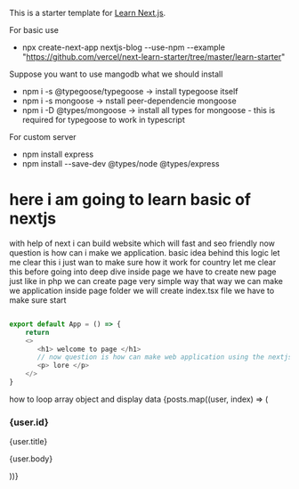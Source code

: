 This is a starter template for [Learn Next.js](https://nextjs.org/learn).


For basic use
- npx create-next-app nextjs-blog --use-npm --example "https://github.com/vercel/next-learn-starter/tree/master/learn-starter"

Suppose you want to use mangodb
what we should install
-  npm i -s @typegoose/typegoose -> install typegoose itself
-  npm i -s mongoose -> nstall peer-dependencie mongoose
-  npm i -D @types/mongoose -> install all types for mongoose - this is required for typegoose to work in typescript

For custom server
 - npm install express
 - npm install --save-dev @types/node @types/express



 # here i am going to learn basic of nextjs
 with help of next i can build website which will fast and seo friendly
 now question is how can i make we application.
 basic idea behind this logic
 let me clear this i just wan to make sure how it work for country let me clear this before going into deep dive
 inside page we have to create new page just like in php we can create page very simple way that way we can make we application
 inside page folder we will create index.tsx file
 we have to make sure start
 ```javascript

 export default App = () => {
     return 
     <>
        <h1> welcome to page </h1>
        // now question is how can make web application using the nextjs framework with help of regex
        <p> lore </p>
     </>
 }

 ```

how to loop array object and display data
{posts.map((user, index) => (
          <div key={index}>
            <h3>{user.id}</h3>
            <p>{user.title}</p>
            <p>{user.body}</p>
          </div>
        ))}